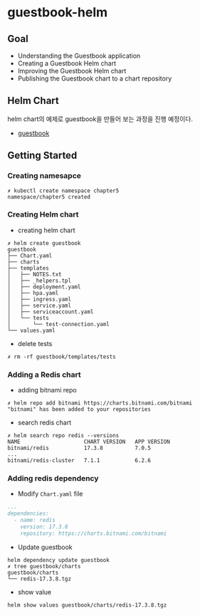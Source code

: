 # guestbook-helm

## Goal
- Understanding the Guestbook application
- Creating a Guestbook Helm chart
- Improving the Guestbook Helm chart
- Publishing the Guestbook chart to a chart repository



## Helm Chart
helm chart의 예제로 guestbook을 만들어 보는 과정을 진행 예정이다.
- [guestbook](https://github.com/PacktPublishing/-Learn-Helm/tree/master/helm-charts/charts/guestbook)


## Getting Started


### Creating namesapce
```
✗ kubectl create namespace chapter5
namespace/chapter5 created
```

### Creating Helm chart
- creating helm chart
```
✗ helm create guestbook
guestbook
├── Chart.yaml
├── charts
├── templates
│   ├── NOTES.txt
│   ├── _helpers.tpl
│   ├── deployment.yaml
│   ├── hpa.yaml
│   ├── ingress.yaml
│   ├── service.yaml
│   ├── serviceaccount.yaml
│   └── tests
│       └── test-connection.yaml
└── values.yaml
```

- delete tests
```
✗ rm -rf guestbook/templates/tests
```

### Adding a Redis chart
- adding bitnami repo
```
✗ helm repo add bitnami https://charts.bitnami.com/bitnami
"bitnami" has been added to your repositories
```

- search redis chart
```
✗ helm search repo redis --versions
NAME                    CHART VERSION   APP VERSION
bitnami/redis           17.3.8          7.0.5
...
bitnami/redis-cluster   7.1.1           6.2.6
```

### Adding redis dependency

- Modify `Chart.yaml` file
```Chart.yaml
...
dependencies:
  - name: redis
    version: 17.3.8
    repository: https://charts.bitnami.com/bitnami
```

- Update guestbook
```
helm dependency update guestbook
✗ tree guestbook/charts
guestbook/charts
└── redis-17.3.8.tgz
```

- show value
```
helm show values guestbook/charts/redis-17.3.8.tgz
```
